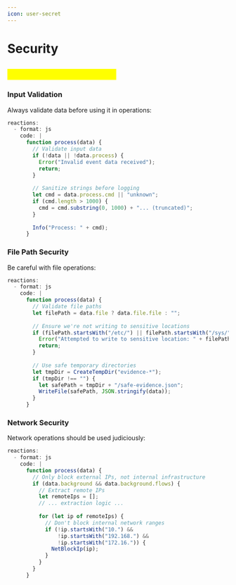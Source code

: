```yaml
---
icon: user-secret
---
```


# Security

## <mark style="color:yellow;">Security Considerations</mark>

### **Input Validation**

Always validate data before using it in operations:

```javascript
reactions:
  - format: js
    code: |
      function process(data) {
        // Validate input data
        if (!data || !data.process) {
          Error("Invalid event data received");
          return;
        }
        
        // Sanitize strings before logging
        let cmd = data.process.cmd || "unknown";
        if (cmd.length > 1000) {
          cmd = cmd.substring(0, 1000) + "... (truncated)";
        }
        
        Info("Process: " + cmd);
      }
```

### **File Path Security**

Be careful with file operations:

```javascript
reactions:
  - format: js
    code: |
      function process(data) {
        // Validate file paths
        let filePath = data.file ? data.file.file : "";
        
        // Ensure we're not writing to sensitive locations
        if (filePath.startsWith("/etc/") || filePath.startsWith("/sys/")) {
          Error("Attempted to write to sensitive location: " + filePath);
          return;
        }
        
        // Use safe temporary directories
        let tmpDir = CreateTempDir("evidence-*");
        if (tmpDir !== "") {
          let safePath = tmpDir + "/safe-evidence.json";
          WriteFile(safePath, JSON.stringify(data));
        }
      }
```

### **Network Security**

Network operations should be used judiciously:

```javascript
reactions:
  - format: js
    code: |
      function process(data) {
        // Only block external IPs, not internal infrastructure
        if (data.background && data.background.flows) {
          // Extract remote IPs
          let remoteIps = [];
          // ... extraction logic ...
          
          for (let ip of remoteIps) {
            // Don't block internal network ranges
            if (!ip.startsWith("10.") && 
                !ip.startsWith("192.168.") && 
                !ip.startsWith("172.16.")) {
              NetBlockIp(ip);
            }
          }
        }
      }
```
